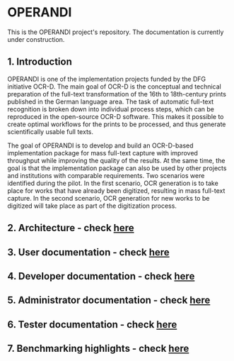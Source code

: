# OPERANDI
This is the OPERANDI project's repository. The documentation is currently under construction.

## 1. Introduction
OPERANDI is one of the implementation projects funded by the DFG initiative OCR-D. The main goal of OCR-D is the 
conceptual and technical preparation of the full-text transformation of the 16th to 18th-century prints published in 
the German language area. The task of automatic full-text recognition is broken down into individual process steps, 
which can be reproduced in the open-source OCR-D software. This makes it possible to create optimal workflows for 
the prints to be processed, and thus generate scientifically usable full texts.

The goal of OPERANDI is to develop and build an OCR-D-based implementation package for mass full-text capture with 
improved throughput while improving the quality of the results. At the same time, the goal is that the implementation 
package can also be used by other projects and institutions with comparable requirements. Two scenarios were identified 
during the pilot. In the first scenario, OCR generation is to take place for works that have already been digitized, 
resulting in mass full-text capture. In the second scenario, OCR generation for new works to be digitized will take 
place as part of the digitization process.

## 2. Architecture - check [here](https://github.com/subugoe/operandi/tree/main/docs/README_architecture.md)

## 3. User documentation - check [here](https://github.com/subugoe/operandi/tree/main/docs/README_doc_user.md)

## 4. Developer documentation - check [here](https://github.com/subugoe/operandi/tree/main/docs/README_doc_developer.md)

## 5. Administrator documentation - check [here](https://github.com/subugoe/operandi/tree/main/docs/README_doc_admin.md)

## 6. Tester documentation - check [here](https://github.com/subugoe/operandi/tree/main/docs/README_doc_tester.md)

## 7. Benchmarking highlights - check [here](https://github.com/subugoe/operandi/tree/main/docs/README_benchmarking.md)
